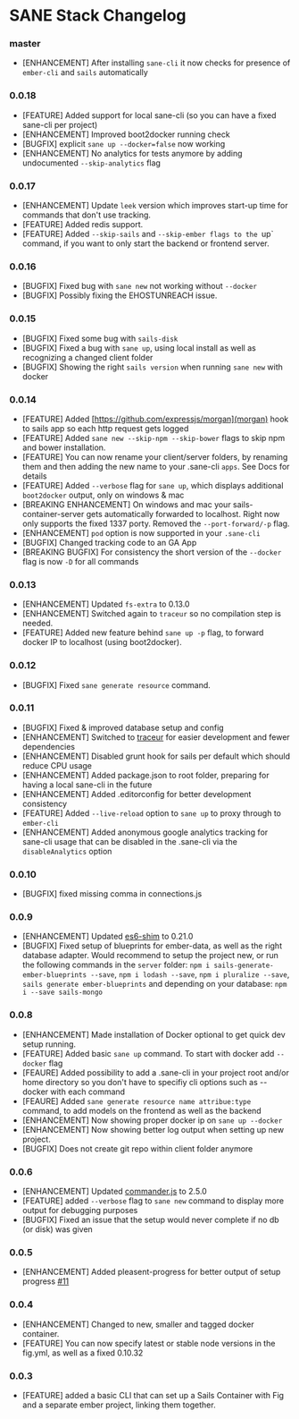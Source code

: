 # SANE Stack Changelog

### master
* [ENHANCEMENT] After installing `sane-cli` it now checks for presence of `ember-cli` and `sails` automatically

### 0.0.18
* [FEATURE] Added support for local sane-cli (so you can have a fixed sane-cli per project)
* [ENHANCEMENT] Improved boot2docker running check
* [BUGFIX] explicit `sane up --docker=false` now working
* [ENHANCEMENT] No analytics for tests anymore by adding undocumented `--skip-analytics` flag

### 0.0.17
* [ENHANCEMENT] Update `leek` version which improves start-up time for commands that don't use tracking.
* [FEATURE] Added redis support.
* [FEATURE] Added `--skip-sails` and `--skip-ember flags to the `up` command, if you want to only start the backend or frontend server.

### 0.0.16

* [BUGFIX] Fixed bug with `sane new` not working without `--docker`
* [BUGFIX] Possibly fixing the EHOSTUNREACH issue.

### 0.0.15
* [BUGFIX] Fixed some bug with `sails-disk`
* [BUGFIX] Fixed a bug with `sane up`, using local install as well as recognizing a changed client folder
* [BUGFIX] Showing the right `sails version` when running `sane new` with docker

### 0.0.14
* [FEATURE] Added [https://github.com/expressjs/morgan](morgan) hook to sails app so each http request gets logged
* [FEATURE] Added `sane new --skip-npm --skip-bower` flags to skip npm and bower installation.
* [FEATURE] You can now rename your client/server folders, by renaming them and then adding the new name to your .sane-cli `apps`. See Docs for details
* [FEATURE] Added `--verbose` flag for `sane up`, which displays additional `boot2docker` output, only on windows & mac
* [BREAKING ENHANCEMENT] On windows and mac your sails-container-server gets automatically forwarded to localhost. Right now only supports the fixed 1337 porty. Removed the `--port-forward/-p` flag.
* [ENHANCEMENT] `pod` option is now supported in your `.sane-cli`
* [BUGFIX] Changed tracking code to an GA App
* [BREAKING BUGFIX] For consistency the short version of the `--docker` flag is now `-D` for all commands

### 0.0.13
* [ENHANCEMENT] Updated `fs-extra` to 0.13.0
* [ENHANCEMENT] Switched again to `traceur` so no compilation step is needed.
* [FEATURE] Added new feature behind `sane up -p` flag, to forward docker IP to localhost (using boot2docker).

### 0.0.12
* [BUGFIX] Fixed `sane generate resource` command.

### 0.0.11
* [BUGFIX] Fixed & improved database setup and config
* [ENHANCEMENT] Switched to [traceur](https://github.com/google/traceur-compiler) for easier development and fewer dependencies
* [ENHANCEMENT] Disabled grunt hook for sails per default which should reduce CPU usage
* [ENHANCEMENT] Added package.json to root folder, preparing for having a local sane-cli in the future
* [ENHANCEMENT] Added .editorconfig for better development consistency
* [FEATURE] Added `--live-reload` option to `sane up` to proxy through to `ember-cli`
* [ENHANCEMENT] Added anonymous google analytics tracking for sane-cli usage that can be disabled in the .sane-cli via the `disableAnalytics` option

### 0.0.10
* [BUGFIX] fixed missing comma in connections.js

### 0.0.9
* [ENHANCEMENT] Updated [es6-shim](https://github.com/paulmillr/es6-shim) to 0.21.0
* [BUGFIX] Fixed setup of blueprints for ember-data, as well as the right database adapter. Would recommend to setup the project new, or run the following commands in the `server` folder: `npm i sails-generate-ember-blueprints --save`, `npm i lodash --save`, `npm i pluralize --save`, `sails generate ember-blueprints` and depending on your database: `npm i --save sails-mongo`

### 0.0.8
* [ENHANCEMENT] Made installation of Docker optional to get quick dev setup running.
* [FEATURE] Added basic `sane up` command. To start with docker add `--docker` flag
* [FEAURE] Added possibility to add a .sane-cli in your project root and/or home directory so you don't have to specifiy cli options such as --docker with each command
* [FEAURE] Added `sane generate resource name attribue:type` command, to add models on the frontend as well as the backend
* [ENHANCEMENT] Now showing proper docker ip on `sane up --docker`
* [ENHANCEMENT] Now showing better log output when setting up new project.
* [BUGFIX] Does not create git repo within client folder anymore

### 0.0.6
* [ENHANCEMENT] Updated [commander.js](https://github.com/tj/commander.js) to 2.5.0
* [FEATURE] added `--verbose` flag to `sane new` command to display more output for debugging purposes
* [BUGFIX] Fixed an issue that the setup would never complete if no db (or disk) was given

### 0.0.5
* [ENHANCEMENT] Added pleasent-progress for better output of setup progress [#11](https://github.com/artificialio/sane/issues/11)

### 0.0.4

* [ENHANCEMENT] Changed to new, smaller and tagged docker container.
* [FEATURE] You can now specify latest or stable node versions in the fig.yml, as well as a fixed 0.10.32

### 0.0.3

* [FEATURE] added a basic CLI that can set up a Sails Container with Fig and a separate ember project, linking them together.
